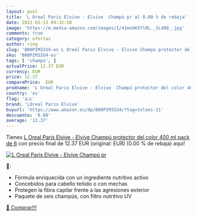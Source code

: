 ```yaml
---
layout: post
title: 'L Oreal Paris Elvive - Elvive  Champú pr al 0.00 % de rebaja'
date: 2021-03-13 09:32:10
image: 'https://m.media-amazon.com/images/I/41mxhK5Yl0L._SL400_.jpg'
comments: true
category: ofertas
author: ring
slug: 'B00PIM3IU4-es L Oreal Paris Elvive - Elvive Champú protector del color...'
sku: 'B00PIM3IU4-es'
tags: [ 'champú', ]
actualPrice: 12.37 EUR
currency: EUR
price: 12.37
comparePrice:  EUR
prodname: 'L Oreal Paris Elvive - Elvive  Champú protector del color 400 ml  pack de 6'
country: 'es'
flag: '🇪🇸'
brand: 'LOreal Paris Elvive'
buyurl: 'https://www.amazon.es/dp/B00PIM3IU4/?tag=tolees-21'
descuento: '0.00'
average: '12.37'
---
```


Tienes [L Oreal Paris Elvive - Elvive  Champú protector del color 400 ml  pack de 6](https://www.amazon.es/dp/B00PIM3IU4/?tag=tolees-21) con precio final de  12.37 EUR (original:  EUR) (0.00 %  de rebaja) aqui!

[![L Oreal Paris Elvive - Elvive  Champú pr](https://m.media-amazon.com/images/I/41mxhK5Yl0L._SL400_.jpg)](https://www.amazon.es/dp/B00PIM3IU4/?tag=tolees-21)

🔎:

- Fórmula enriquecida con un ingrediente nutritivo activo
- Concebidos para cabello teñido o con mechas
- Protegen la fibra capilar frente a las agresiones exterior
- Paquete de seis champús, con filtro nutritivo UV

[🛒 Comprar!!!](https://www.amazon.es/dp/B00PIM3IU4/?tag=tolees-21)
